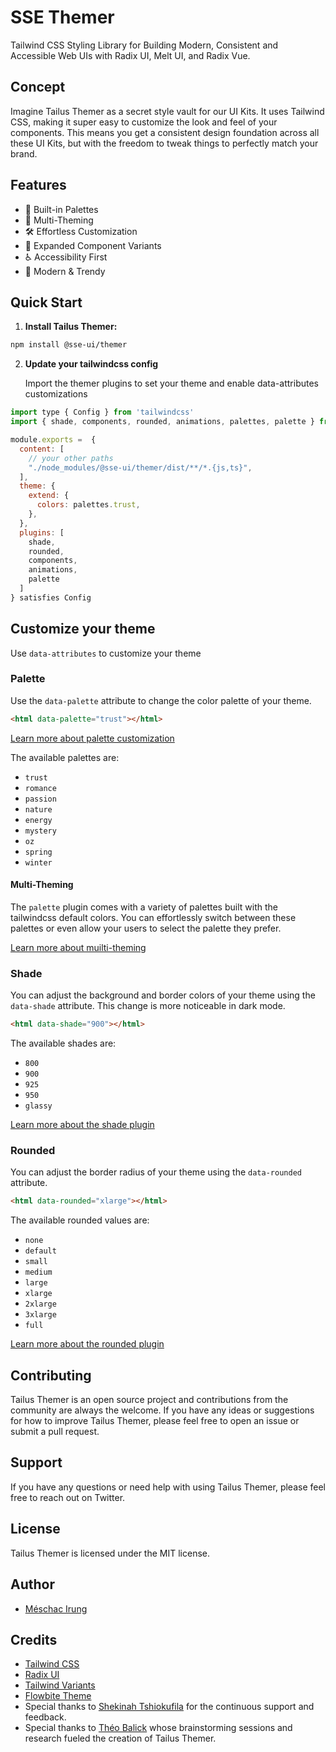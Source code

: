 # SSE Themer

Tailwind CSS Styling Library for Building Modern, Consistent and Accessible Web UIs with Radix UI, Melt UI, and Radix Vue.

## Concept

Imagine Tailus Themer as a secret style vault for our UI Kits. It uses Tailwind CSS, making it super easy to customize the look and feel of your components. This means you get a consistent design foundation across all these UI Kits, but with the freedom to tweak things to perfectly match your brand.

## Features

-   🎨 Built-in Palettes
-   🎨 Multi-Theming
-   🛠️ Effortless Customization
-   🚀 Expanded Component Variants
-   ♿ Accessibility First
-   🌟 Modern & Trendy

## Quick Start

1. **Install Tailus Themer:**

```bash
npm install @sse-ui/themer
```

2. **Update your tailwindcss config**

    Import the themer plugins to set your theme and enable data-attributes customizations

```javascript
import type { Config } from 'tailwindcss'
import { shade, components, rounded, animations, palettes, palette } from '@sse-ui/themer'

module.exports =  {
  content: [
    // your other paths
    "./node_modules/@sse-ui/themer/dist/**/*.{js,ts}",
  ],
  theme: {
    extend: {
      colors: palettes.trust,
    },
  },
  plugins: [
    shade,
    rounded,
    components,
    animations,
    palette
  ]
} satisfies Config
```

## Customize your theme

Use `data-attributes` to customize your theme

### Palette

Use the `data-palette` attribute to change the color palette of your theme.

```html
<html data-palette="trust"></html>
```

[Learn more about palette customization](https://ui.tailus.io/react/theming/palette)

The available palettes are:

-   `trust`
-   `romance`
-   `passion`
-   `nature`
-   `energy`
-   `mystery`
-   `oz`
-   `spring`
-   `winter`

#### Multi-Theming

The `palette` plugin comes with a variety of palettes built with the tailwindcss default colors. You can effortlessly switch between these palettes or even allow your users to select the palette they prefer.

[Learn more about muilti-theming](https://ui.tailus.io/react/theming/palette#multi-theming)

### Shade

You can adjust the background and border colors of your theme using the `data-shade` attribute. This change is more noticeable in dark mode.

```html
<html data-shade="900"></html>
```

The available shades are:

-   `800`
-   `900`
-   `925`
-   `950`
-   `glassy`

[Learn more about the shade plugin](https://ui.tailus.io/react/theming/shade)

### Rounded

You can adjust the border radius of your theme using the `data-rounded` attribute.

```html
<html data-rounded="xlarge"></html>
```

The available rounded values are:

-   `none`
-   `default`
-   `small`
-   `medium`
-   `large`
-   `xlarge`
-   `2xlarge`
-   `3xlarge`
-   `full`

[Learn more about the rounded plugin](https://ui.tailus.io/react/theming/rounded)

## Contributing

Tailus Themer is an open source project and contributions from the community are always the welcome. If you have any ideas or suggestions for how to improve Tailus Themer, please feel free to open an issue or submit a pull request.

## Support

If you have any questions or need help with using Tailus Themer, please feel free to reach out on Twitter.

## License

Tailus Themer is licensed under the MIT license.

## Author

-   [Méschac Irung](https://twitter.com/meschacirung)

## Credits

-   [Tailwind CSS](https://www.tailwindcss.com)
-   [Radix UI](https://www.radix-ui.com/)
-   [Tailwind Variants](https://www.tailwind-variants.org/docs/introduction)
-   [Flowbite Theme](https://flowbite.com/)
-   Special thanks to [Shekinah Tshiokufila](https://twitter.com/tshiokufila) for the continuous support and feedback.
-   Special thanks to [Théo Balick](https://twitter.com/theo_balick) whose brainstorming sessions and research fueled the creation of Tailus Themer.
